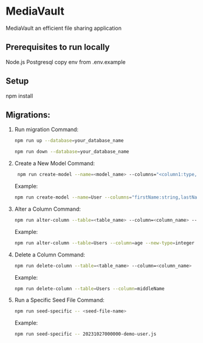 # MediaVault

MediaVault an efficient file sharing application

## Prerequisites to run locally

Node.js
Postgresql
copy env from .env.example

## Setup

npm install

## Migrations:

1. Run migration
   Command: 
   ```bash
   npm run up --database=your_database_name
   ```
   ```bash
   npm run down --database=your_database_name
   ```

2. Create a New Model
   Command:
   ```bash
    npm run create-model --name=<model_name> --columns="<column1:type,column2:type,...>"
   ```
   Example:
   ```bash
   npm run create-model --name=User --columns="firstName:string,lastName:string,email:string"
   ```

3. Alter a Column
   Command:
   ```bash
   npm run alter-column --table=<table_name> --column=<column_name> --new-type=<new_data_type>
   ```
   Example:
   ```bash
   npm run alter-column --table=Users --column=age --new-type=integer
   ```

4. Delete a Column
   Command:
   ```bash
   npm run delete-column --table=<table_name> --column=<column_name>
   ```
   Example:
   ```bash
   npm run delete-column --table=Users --column=middleName
   ```

5. Run a Specific Seed File
   Command:
   ```bash
   npm run seed-specific -- <seed-file-name>
   ```
   Example:
   ```bash
   npm run seed-specific -- 20231027000000-demo-user.js
   ```
